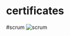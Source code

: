 # certificates
#scrum
![scrum](https://user-images.githubusercontent.com/70499284/108449674-70ea5b80-7296-11eb-9f60-2e2cc05be951.PNG)
